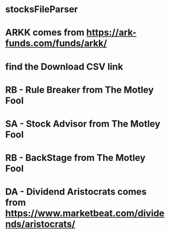 # stocksFileParser
# ARKK comes from https://ark-funds.com/funds/arkk/
#   find the Download CSV link
# RB - Rule Breaker from The Motley Fool
# SA - Stock Advisor from The Motley Fool
# RB - BackStage from The Motley Fool
# DA - Dividend Aristocrats comes from https://www.marketbeat.com/dividends/aristocrats/